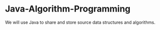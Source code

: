 # Java-Algorithm-Programming
We will use Java to share and store source data structures and algorithms.

